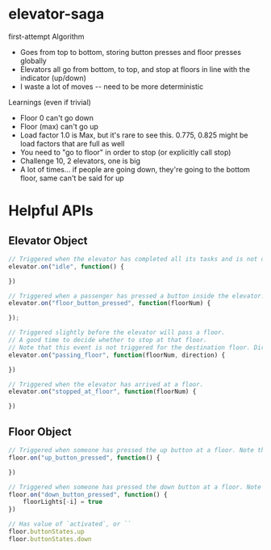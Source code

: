 # elevator-saga

first-attempt Algorithm
* Goes from top to bottom, storing button presses and floor presses globally
* Elevators all go from bottom, to top, and stop at floors in line with the indicator (up/down)
* I waste a lot of moves -- need to be more deterministic

Learnings (even if trivial)
* Floor 0 can't go down
* Floor (max) can't go up
* Load factor 1.0 is Max, but it's rare to see this. 0.775, 0.825 might be load factors that are full as well
* You need to "go to floor" in order to stop (or explicitly call stop)
* Challenge 10, 2 elevators, one is big
* A lot of times... if people are going down, they're going to the bottom floor, same can't be said for up

# Helpful APIs

## Elevator Object

```javascript
// Triggered when the elevator has completed all its tasks and is not doing anything.
elevator.on("idle", function() {

})
```

```javascript
// Triggered when a passenger has pressed a button inside the elevator.	
elevator.on("floor_button_pressed", function(floorNum) {

});
```

```javascript
// Triggered slightly before the elevator will pass a floor. 
// A good time to decide whether to stop at that floor. 
// Note that this event is not triggered for the destination floor. Direction is either "up" or "down".	
elevator.on("passing_floor", function(floorNum, direction) { 

})
```

```javascript
// Triggered when the elevator has arrived at a floor.	
elevator.on("stopped_at_floor", function(floorNum) {

})
```


## Floor Object

```javascript
// Triggered when someone has pressed the up button at a floor. Note that passengers will press the button again if they fail to enter an elevator.
floor.on("up_button_pressed", function() {

})
```

```javascript
// Triggered when someone has pressed the down button at a floor. Note that passengers will press the button again if they fail to enter an elevator.	
floor.on("down_button_pressed", function() {
    floorLights[-i] = true
})
```

```javascript
// Has value of `activated`, or ``
floor.buttonStates.up
floor.buttonStates.down
```
